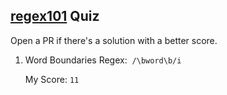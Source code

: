 ## [regex101](https://regex101.com/quiz) Quiz

Open a PR if there's a solution with a better score.

1. Word Boundaries
   Regex:&nbsp;&nbsp;`/\bword\b/i`

   My Score:&nbsp;`11`
